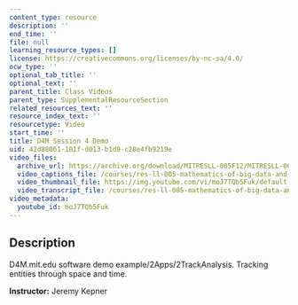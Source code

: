 ```yaml
---
content_type: resource
description: ''
end_time: ''
file: null
learning_resource_types: []
license: https://creativecommons.org/licenses/by-nc-sa/4.0/
ocw_type: ''
optional_tab_title: ''
optional_text: ''
parent_title: Class Videos
parent_type: SupplementalResourceSection
related_resources_text: ''
resource_index_text: ''
resourcetype: Video
start_time: ''
title: D4M Session 4 Demo
uid: 42d88061-181f-d013-b1d9-c28e4fb9219e
video_files:
  archive_url: https://archive.org/download/MITRESLL-005F12/MITRESLL-005F12_L04_Demo_300k.mp4
  video_captions_file: /courses/res-ll-005-mathematics-of-big-data-and-machine-learning-january-iap-2020/ba7c76be601d5f539d9c22c05551a19a_moJ7TQb5Fuk.vtt
  video_thumbnail_file: https://img.youtube.com/vi/moJ7TQb5Fuk/default.jpg
  video_transcript_file: /courses/res-ll-005-mathematics-of-big-data-and-machine-learning-january-iap-2020/595af87788375a56cfcbcc311d37449e_moJ7TQb5Fuk.pdf
video_metadata:
  youtube_id: moJ7TQb5Fuk
---
```


Description
-----------

D4M.mit.edu software demo example/2Apps/2TrackAnalysis. Tracking entities through space and time.

**Instructor:** Jeremy Kepner

